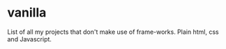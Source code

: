 # vanilla
List of all my projects that don't make use of frame-works. Plain html, css and Javascript.
